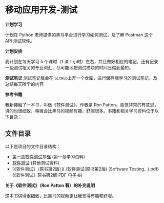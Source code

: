 # 移动应用开发-测试

**计划学习**

计划在 Python 老师提供的黑马平台进行学习如何测试，及了解 Postman 这个 API 测试软件。

**计划安排**

我计划在每天学习 5 个课时（1 课 1 小时）左右，并且做好相应的笔记，还有记录一些测试相关的专业词汇，尽可能地把测试模块的时间压缩到最短。

**测试笔记**
测试笔记我会在 `GitHub`上开一个仓库，进行储存我学习的测试笔记，及总结每天所学的内容

**参考书籍**

我新接触了一本书，叫做《软件测试》，作者是 Ron Patton。感觉非常的有意思，讲的也很细致，稍微会比黑马的视频有趣，舒服很多。书籍和相关学习资料位于以下目录：

## 文件目录

以下是项目的文件目录结构：

*   [第一章软件测试基础](./第一章软件测试基础) (第一章学习资料)
*   [软件测试](./软件测试) (其他测试资料)
*   [《软件测试》（原书第2版）](./软件测试(原书第2版) (Software Testing...).pdf) (《软件测试》原书第2版 PDF 电子书)

**关于《软件测试》（Ron Patton 著）的补充说明**

这本书讲得很细致，比黑马的视频更让我觉得有趣和舒服。
